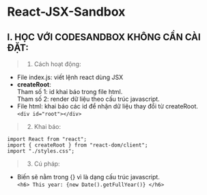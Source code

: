 # React-JSX-Sandbox

## I. HỌC VỚI CODESANDBOX KHÔNG CẦN CÀI ĐẶT:

> 1.  Cách hoạt động:

- File index.js: viết lệnh react dùng JSX
- **createRoot**:<br>
  Tham số 1: id khai báo trong file html.<br>
  Tham số 2: render dữ liệu theo cấu trúc javascript.<br>
- File html: khai báo các id để nhận dữ liệu thay đổi từ createRoot.<br>
  `<div id="root"></div>`

> 2.  Khai báo:

```
import React from "react";
import { createRoot } from "react-dom/client";
import "./styles.css";
```

> 3.  Cú pháp:

- Biến sẽ nằm trong {} vì là dạng cấu trúc javascript. <br>
  `<h6> This year: {new Date().getFullYear()} </h6>`
